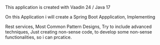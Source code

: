 This application is created with Vaadin 24 / Java 17

On this Application i will create a Spring Boot Appplication, Implementing

Rest services,
Most Common Pattern Designs,
Try to include advanced techniques,
Just creating non-sense code, to develop some non-sense functionalities, so i can prcatice.
